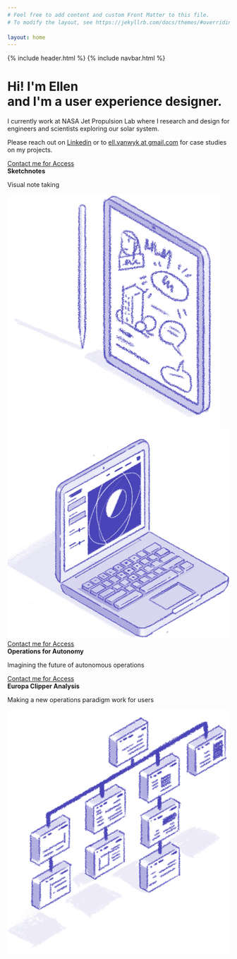 ```yaml
---
# Feel free to add content and custom Front Matter to this file.
# To modify the layout, see https://jekyllrb.com/docs/themes/#overriding-theme-defaults

layout: home
---
```

{% include header.html %}
{% include navbar.html %}


<div class="container">
	<div class="row">
		<div class="col-lg-4 pt-6">
			<h1 class="pb-2 color-purple">Hi! I'm Ellen <br> and I'm a user experience designer.</h1>
			<p class="color-purple">I currently work at NASA Jet Propulsion Lab where I research and design for engineers and scientists exploring our solar system.</p>
			<p class="color-purple mb-4">Please reach out on <a href="https://www.linkedin.com/in/ellen-van-wyk-2441b387/" target="_blank">Linkedin</a> or to <a href="mailto:ell.vanwyk@gmail.com">ell.vanwyk at gmail.com</a> for case studies on my projects.</p>
			<a href="https://www.instagram.com/ellvanwyk/" target="_blank">
				<i class="h2 mr-4 bi bi-instagram"></i>
			</a>
			<a href="https://www.linkedin.com/in/ellen-van-wyk-2441b387/" target="_blank">
				<i class="h2 mr-4 bi bi-linkedin"></i>
			</a>
			<a href="/vanwykResume.pdf">
				<i class="h2 mr-4 bi bi-file-earmark-text-fill"></i>
			</a>
		</div>
		<!-- <div class="col-md-1"></div> -->
		<div class="col-lg-8">
			<div class="row position-relative mt-5">
				<div class=" col-sm-2"></div>
				<div class=" col-sm-4">
					<div class="centered-element-sm empty-left">
						<a href="mailto:ell.vanwyk@gmail.com" class="access-contact color-purple"><i class="bi bi-lock-fill pr-1"></i>Contact me for Access</a><br>
						<b class="color-purple mb-0">Sketchnotes</b>
						<p class="color-purple">Visual note taking</p>
					</div>
				</div>
				<img class=" col-sm-5" alt="An illustration of an ipad with drawings on it" src="/assets/images/ipadSplash.png">
			</div>
			<div class="row position-relative mt--7">
				<img class=" col-sm-8" alt="An illustration of a laptop showing a user interface with controls and a trajectory around a planet" src="/assets/images/opsForAutonomySplash.png">
				<div class=" col-sm-4 ml--4-sm">
					<div class="centered-element-sm">
						<a href="mailto:ell.vanwyk@gmail.com" class="access-contact color-purple"><i class="bi bi-lock-fill pr-1"></i>Contact me for Access</a><br>
						<b class="color-purple">Operations for Autonomy</b>
						<p class="color-purple">Imagining the future of autonomous operations</p>
					</div>
				</div>
			</div>
			<div class="row position-relative mt--6">
				<div class=" col-sm-6">
					<div class="centered-element-sm text-right">
						<a href="mailto:ell.vanwyk@gmail.com" class="access-contact color-purple"><i class="bi bi-lock-fill pr-1"></i>Contact me for Access</a><br>
						<b class="color-purple">Europa Clipper Analysis</b>
						<p class="color-purple">Making a new operations paradigm work for users</p>
					</div>
				</div>
				<img class=" col-sm-6" src="/assets/images/infoArchSplash.png" alt="An illustration of sitemap scheme.">
			</div>
		</div>
		<div class="col-sm-3">
		</div>
	</div>
</div>
